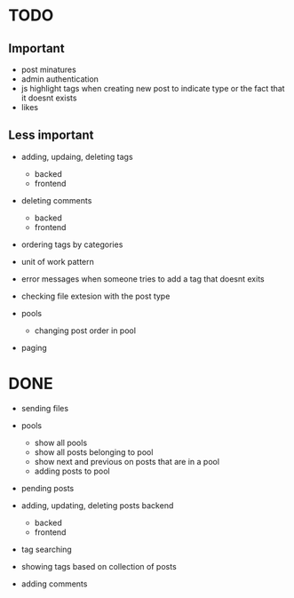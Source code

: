 # TODO
## Important
- post minatures
- admin authentication
- js highlight tags when creating new post to indicate type or the fact that it doesnt exists
- likes

## Less important

- adding, updaing, deleting tags
	- backed
	- frontend
- deleting comments
	- backed
	- frontend

- ordering tags by categories
- unit of work pattern

- error messages when someone tries to add a tag that doesnt exits
- checking file extesion with the post type

- pools
	- changing post order in pool

- paging


# DONE
- sending files
- pools
	- show all pools
	- show all posts belonging to pool
	- show next and previous on posts that are in a pool
	- adding posts to pool

- pending posts

- adding, updating, deleting posts backend
	- backed
	- frontend


- tag searching 
- showing tags based on collection of posts

- adding comments